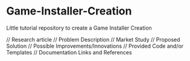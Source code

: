 # Game-Installer-Creation
Little tutorial repository to create a Game Installer Creation

// Research article
// Problem Description
// Market Study
// Proposed Solution
// Possible Improvements/Innovations
// Provided Code and/or Templates
// Documentation Links and References
